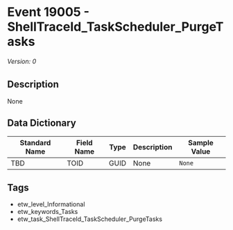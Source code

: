 # Event 19005 - ShellTraceId_TaskScheduler_PurgeTasks
###### Version: 0

## Description
None

## Data Dictionary
|Standard Name|Field Name|Type|Description|Sample Value|
|---|---|---|---|---|
|TBD|TOID|GUID|None|`None`|

## Tags
* etw_level_Informational
* etw_keywords_Tasks
* etw_task_ShellTraceId_TaskScheduler_PurgeTasks
